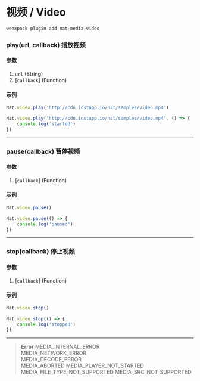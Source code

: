 # 视频 / Video

```bash
weexpack plugin add nat-media-video
```

### play(url, callback) <span class="sub">播放视频</span>

#### 参数
1. `url` (String)
2. [`callback`] (Function)

#### 示例
```js
Nat.video.play('http://cdn.instapp.io/nat/samples/video.mp4')
```

```js
Nat.video.play('http://cdn.instapp.io/nat/samples/video.mp4', () => {
    console.log('started')
})
```

---

### pause(callback) <span class="sub">暂停视频</span>

#### 参数
1. [`callback`] (Function)

#### 示例
```js
Nat.video.pause()
```

```js
Nat.video.pause(() => {
    console.log('paused')
})
```

---

### stop(callback) <span class="sub">停止视频</span>

#### 参数
1. [`callback`] (Function)

#### 示例
```js
Nat.video.stop()
```

```js
Nat.video.stop(() => {
    console.log('stopped')
})
```

---

> **Error**	
> MEDIA_INTERNAL_ERROR	
> MEDIA_NETWORK_ERROR	
> MEDIA_DECODE_ERROR	
> MEDIA_ABORTED	
> MEDIA_PLAYER_NOT_STARTED	
> MEDIA_FILE_TYPE_NOT_SUPPORTED	
> MEDIA_SRC_NOT_SUPPORTED	
